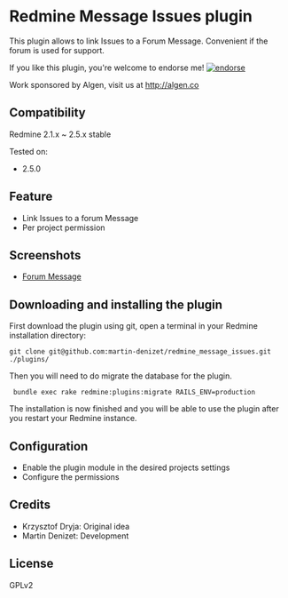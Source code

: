 # Redmine Message Issues plugin

This plugin allows to link Issues to a Forum Message. Convenient if the forum is used for support.

If you like this plugin, you're welcome to endorse me!
[![endorse](https://api.coderwall.com/martin-denizet/endorsecount.png)](https://coderwall.com/martin-denizet)

Work sponsored by Algen, visit us at http://algen.co

## Compatibility

Redmine 2.1.x ~ 2.5.x stable

Tested on:
* 2.5.0

## Feature

* Link Issues to a forum Message
* Per project permission

## Screenshots

* [Forum Message](https://raw.github.com/martin-denizet/redmine_message_issues/develop/screenshots/redmine_message_issues_message.png)

## Downloading and installing the plugin

First download the plugin using git, open a terminal in your Redmine installation directory:

```git clone git@github.com:martin-denizet/redmine_message_issues.git ./plugins/```

Then you will need to do migrate the database for the plugin.

``` bundle exec rake redmine:plugins:migrate RAILS_ENV=production```

The installation is now finished and you will be able to use the plugin after you restart your Redmine instance.

## Configuration

* Enable the plugin module in the desired projects settings
* Configure the permissions

## Credits

* Krzysztof Dryja: Original idea
* Martin Denizet: Development

## License

GPLv2
